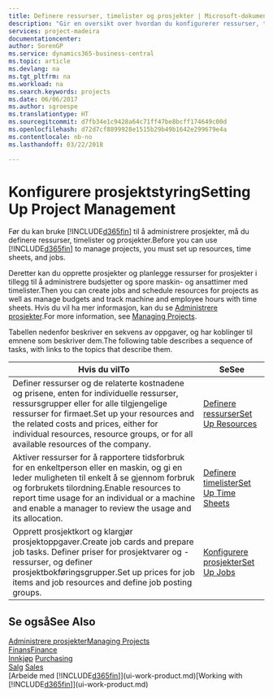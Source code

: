 ```yaml
---
title: Definere ressurser, timelister og prosjekter | Microsoft-dokumentasjon
description: "Gir en oversikt over hvordan du konfigurerer ressurser, timelister og jobber for å administrere prosjekter."
services: project-madeira
documentationcenter: 
author: SorenGP
ms.service: dynamics365-business-central
ms.topic: article
ms.devlang: na
ms.tgt_pltfrm: na
ms.workload: na
ms.search.keywords: projects
ms.date: 06/06/2017
ms.author: sgroespe
ms.translationtype: HT
ms.sourcegitcommit: d7fb34e1c9428a64c71ff47be8bcff174649c00d
ms.openlocfilehash: d72d7cf8899928e1515b29b49b1642e299679e4a
ms.contentlocale: nb-no
ms.lasthandoff: 03/22/2018

---
```

# <a name="setting-up-project-management"></a><span data-ttu-id="f3533-103">Konfigurere prosjektstyring</span><span class="sxs-lookup"><span data-stu-id="f3533-103">Setting Up Project Management</span></span>
<span data-ttu-id="f3533-104">Før du kan bruke [!INCLUDE[d365fin](includes/d365fin_md.md)] til å administrere prosjekter, må du definere ressurser, timelister og prosjekter.</span><span class="sxs-lookup"><span data-stu-id="f3533-104">Before you can use [!INCLUDE[d365fin](includes/d365fin_md.md)] to manage projects, you must set up resources, time sheets, and jobs.</span></span>

<span data-ttu-id="f3533-105">Deretter kan du opprette prosjekter og planlegge ressurser for prosjekter i tillegg til å administrere budsjetter og spore maskin- og ansattimer med timelister.</span><span class="sxs-lookup"><span data-stu-id="f3533-105">Then you can create jobs and schedule resources for projects as well as manage budgets and track machine and employee hours with time sheets.</span></span> <span data-ttu-id="f3533-106">Hvis du vil ha mer informasjon, kan du se [Administrere prosjekter](projects-manage-projects.md).</span><span class="sxs-lookup"><span data-stu-id="f3533-106">For more information, see [Managing Projects](projects-manage-projects.md).</span></span>  

<span data-ttu-id="f3533-107">Tabellen nedenfor beskriver en sekvens av oppgaver, og har koblinger til emnene som beskriver dem.</span><span class="sxs-lookup"><span data-stu-id="f3533-107">The following table describes a sequence of tasks, with links to the topics that describe them.</span></span>

| <span data-ttu-id="f3533-108">Hvis du vil</span><span class="sxs-lookup"><span data-stu-id="f3533-108">To</span></span> | <span data-ttu-id="f3533-109">Se</span><span class="sxs-lookup"><span data-stu-id="f3533-109">See</span></span> |
| --- | --- |
| <span data-ttu-id="f3533-110">Definer ressurser og de relaterte kostnadene og prisene, enten for individuelle ressurser, ressursgrupper eller for alle tilgjengelige ressurser for firmaet.</span><span class="sxs-lookup"><span data-stu-id="f3533-110">Set up your resources and the related costs and prices, either for individual resources, resource groups, or for all available resources of the company.</span></span> |[<span data-ttu-id="f3533-111">Definere ressurser</span><span class="sxs-lookup"><span data-stu-id="f3533-111">Set Up Resources</span></span>](projects-how-setup-resources.md) |
| <span data-ttu-id="f3533-112">Aktiver ressurser for å rapportere tidsforbruk for en enkeltperson eller en maskin, og gi en leder muligheten til enkelt å se gjennom forbruk og forbrukets tilordning.</span><span class="sxs-lookup"><span data-stu-id="f3533-112">Enable resources to report time usage for an individual or a machine and enable a manager to review the usage and its allocation.</span></span> |[<span data-ttu-id="f3533-113">Definere timelister</span><span class="sxs-lookup"><span data-stu-id="f3533-113">Set Up Time Sheets</span></span>](projects-how-setup-time-sheets.md) |
| <span data-ttu-id="f3533-114">Opprett prosjektkort og klargjør prosjektoppgaver.</span><span class="sxs-lookup"><span data-stu-id="f3533-114">Create job cards and prepare job tasks.</span></span> <span data-ttu-id="f3533-115">Definer priser for prosjektvarer og -ressurser, og definer prosjektbokføringsgrupper.</span><span class="sxs-lookup"><span data-stu-id="f3533-115">Set up prices for job items and job resources and define job posting groups.</span></span> |[<span data-ttu-id="f3533-116">Konfigurere prosjekter</span><span class="sxs-lookup"><span data-stu-id="f3533-116">Set Up Jobs</span></span>](projects-how-setup-jobs.md) |

## <a name="see-also"></a><span data-ttu-id="f3533-117">Se også</span><span class="sxs-lookup"><span data-stu-id="f3533-117">See Also</span></span>
[<span data-ttu-id="f3533-118">Administrere prosjekter</span><span class="sxs-lookup"><span data-stu-id="f3533-118">Managing Projects</span></span>](projects-manage-projects.md)  
[<span data-ttu-id="f3533-119">Finans</span><span class="sxs-lookup"><span data-stu-id="f3533-119">Finance</span></span>](finance.md)  
<span data-ttu-id="f3533-120">[Innkjøp](purchasing-manage-purchasing.md)       </span><span class="sxs-lookup"><span data-stu-id="f3533-120">[Purchasing](purchasing-manage-purchasing.md)       </span></span>  
<span data-ttu-id="f3533-121">[Salg](sales-manage-sales.md)   </span><span class="sxs-lookup"><span data-stu-id="f3533-121">[Sales](sales-manage-sales.md)   </span></span>  
<span data-ttu-id="f3533-122">[Arbeide med [!INCLUDE[d365fin](includes/d365fin_md.md)]](ui-work-product.md)</span><span class="sxs-lookup"><span data-stu-id="f3533-122">[Working with [!INCLUDE[d365fin](includes/d365fin_md.md)]](ui-work-product.md)</span></span>  

